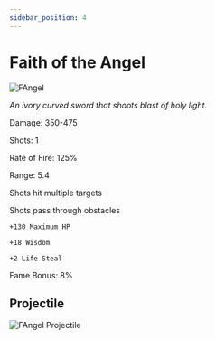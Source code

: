 ```yaml
---
sidebar_position: 4
---
```


# Faith of the Angel

![FAngel](https://vwiki.valorserver.com/api/item/picture/faith%20of%20the%20angel)

<i>An ivory curved sword that shoots blast of holy light.</i>

Damage: 350-475

Shots: 1

Rate of Fire: 125%

Range: 5.4

Shots hit multiple targets

Shots pass through obstacles

    +130 Maximum HP
    
    +18 Wisdom
    
    +2 Life Steal

Fame Bonus: 8%

## Projectile

![FAngel Projectile](https://cdn.discordapp.com/attachments/948363241631916122/954065303959109682/Faith.gif)
